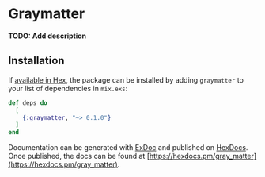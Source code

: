 # Graymatter

**TODO: Add description**

## Installation

If [available in Hex](https://hex.pm/docs/publish), the package can be installed
by adding `graymatter` to your list of dependencies in `mix.exs`:

```elixir
def deps do
  [
    {:graymatter, "~> 0.1.0"}
  ]
end
```

Documentation can be generated with [ExDoc](https://github.com/elixir-lang/ex_doc)
and published on [HexDocs](https://hexdocs.pm). Once published, the docs can
be found at [https://hexdocs.pm/gray_matter](https://hexdocs.pm/gray_matter).

